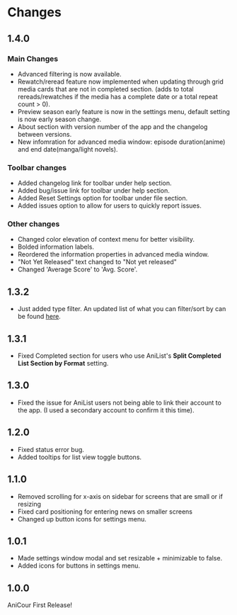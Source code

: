 # Changes

## 1.4.0

### Main Changes

- Advanced filtering is now available.
- Rewatch/reread feature now implemented when updating through grid media cards that are not in completed section.
  (adds to total rereads/rewatches if the media has a complete date or a total repeat count > 0).
- Preview season early feature is now in the settings menu, default setting is now early season change.
- About section with version number of the app and the changelog between versions.
- New infomration for advanced media window: episode duration(anime) and end date(manga/light novels).

### Toolbar changes

- Added changelog link for toolbar under help section.
- Added bug/issue link for toolbar under help section.
- Added Reset Settings option for toolbar under file section.
- Added issues option to allow for users to quickly report issues.

### Other changes

- Changed color elevation of context menu for better visibility.
- Bolded information labels.
- Reordered the information properties in advanced media window.
- "Not Yet Released" text changed to "Not yet released"
- Changed 'Average Score' to 'Avg. Score'.

## 1.3.2

- Just added type filter. An updated list of what you can filter/sort by can be found [here](https://github.com/ReStartQ/anicour/blob/main/help/FilterAndSortList.md).

## 1.3.1

- Fixed Completed section for users who use AniList's **Split Completed List Section by Format** setting.

## 1.3.0

- Fixed the issue for AniList users not being able to link their account to the app. (I used a secondary account to confirm it this time).

## 1.2.0

- Fixed status error bug.
- Added tooltips for list view toggle buttons.

## 1.1.0

- Removed scrolling for x-axis on sidebar for screens that are small or if resizing
- Fixed card positioning for entering news on smaller screens
- Changed up button icons for settings menu.

## 1.0.1

- Made settings window modal and set resizable + minimizable to false.
- Added icons for buttons in settings menu.

## 1.0.0

AniCour First Release!
